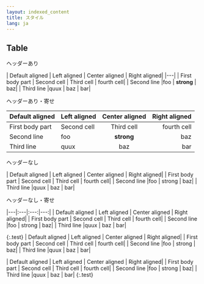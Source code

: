 ```yaml
---
layout: indexed_content
title: スタイル
lang: ja
---
```


## Table

ヘッダーあり

| Default aligned | Left aligned | Center aligned | Right aligned|
|---|
| First body part | Second cell | Third cell | fourth cell|
| Second line |foo | **strong** | baz|
| Third line |quux | baz | bar|

ヘッダーあり・寄せ

| Default aligned | Left aligned | Center aligned | Right aligned|
|---|:---|:---:|---:|
| First body part | Second cell | Third cell | fourth cell|
| Second line |foo | **strong** | baz|
| Third line |quux | baz | bar|

ヘッダーなし

| Default aligned | Left aligned | Center aligned | Right aligned|
| First body part | Second cell | Third cell | fourth cell|
| Second line |foo | strong | baz|
| Third line |quux | baz | bar|

ヘッダーなし・寄せ

|---|:---|:---:|---:|
| Default aligned | Left aligned | Center aligned | Right aligned|
| First body part | Second cell | Third cell | fourth cell|
| Second line |foo | strong | baz|
| Third line |quux | baz | bar|

{:.test}
| Default aligned | Left aligned | Center aligned | Right aligned|
| First body part | Second cell | Third cell | fourth cell|
| Second line |foo | strong | baz|
| Third line |quux | baz | bar|



| Default aligned | Left aligned | Center aligned | Right aligned|
| First body part | Second cell | Third cell | fourth cell|
| Second line |foo | strong | baz|
| Third line |quux | baz | bar|
{:.test}